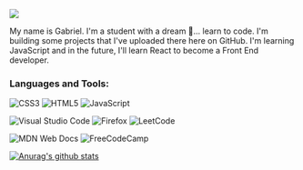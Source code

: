 
<!--
**GGmipana/GGmipana** is a ✨ _special_ ✨ repository because its `README.md` (this file) appears on your GitHub profile.
-->

![]([name-of-giphy.gif](https://mir-s3-cdn-cf.behance.net/project_modules/max_1200/22b22287602523.5dbd29081561d.gif))
<p>My name is Gabriel. I'm a student with a dream 🌌... learn to code. I'm building some projects that I've uploaded there here on GitHub. I'm learning JavaScript and in the future, I'll learn React to become a Front End developer.
</p>

<h3 align="left">Languages and Tools:</h3>

![CSS3](https://img.shields.io/badge/css3-%231572B6.svg?style=for-the-badge&logo=css3&logoColor=white)
![HTML5](https://img.shields.io/badge/html5-%23E34F26.svg?style=for-the-badge&logo=html5&logoColor=white)
![JavaScript](https://img.shields.io/badge/javascript-%23323330.svg?style=for-the-badge&logo=javascript&logoColor=%23F7DF1E) 


![Visual Studio Code](https://img.shields.io/badge/Visual%20Studio%20Code-0078d7.svg?style=for-the-badge&logo=visual-studio-code&logoColor=white)
![Firefox](https://img.shields.io/badge/Firefox-FF7139?style=for-the-badge&logo=Firefox-Browser&logoColor=white) ![LeetCode](https://img.shields.io/badge/LeetCode-000000?style=for-the-badge&logo=LeetCode&logoColor=#d16c06)


![MDN Web Docs](https://img.shields.io/badge/MDN_Web_Docs-black?style=for-the-badge&logo=mdnwebdocs&logoColor=white)
![FreeCodeCamp](https://img.shields.io/badge/Freecodecamp-%23123.svg?&style=for-the-badge&logo=freecodecamp&logoColor=green)


[![Anurag's github stats](https://github-readme-stats.vercel.app/api?username=GGmipana)](https://github.com/anuraghazra/github-readme-stats)


















